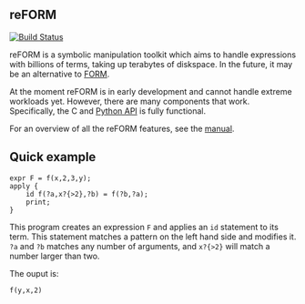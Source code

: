 reFORM
---------

[![Build Status](https://travis-ci.org/benruijl/reform.svg?branch=master)](https://travis-ci.org/benruijl/reform)

reFORM is a symbolic manipulation toolkit which aims to handle expressions with billions
of terms, taking up terabytes of diskspace. In the future, it may be an alternative to [FORM](https://github.com/vermaseren/form).

At the moment reFORM is in early development and cannot handle extreme workloads yet. However,
there are many components that work. Specifically, the C and [Python API](https://reform.readthedocs.io/en/latest/api.html) is fully functional.

For an overview of all the reFORM features, see the [manual](https://reform.readthedocs.io/en/latest/).

Quick example
----

````
expr F = f(x,2,3,y);
apply {
    id f(?a,x?{>2},?b) = f(?b,?a);
    print;
}
````
This program creates an expression `F` and applies an `id` statement to its term. This statement matches a pattern on the left hand side and modifies it. `?a` and `?b` matches any number of arguments, and `x?{>2}` will match a number larger than two.

The ouput is:
```
f(y,x,2)
```
